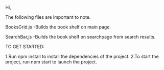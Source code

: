 Hi,

The following files are important to note.

BooksGrid.js -Builds the book shelf on main page.

SearchBar,js -Builds the book shelf on searchpage from search results.

TO GET STARTED:

1.Run npm install to install the dependencies of the project.
2.To start the project, run npm start to launch the project.